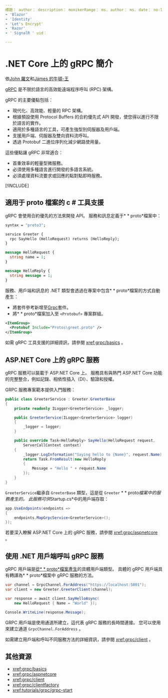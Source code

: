 ```yaml
---
標題： author： description： monikerRange： ms. author： ms. date： no-loc：
- 'Blazor'
- 'Identity'
- 'Let's Encrypt'
- 'Razor'
- ' SignalR ' uid： 

---
```

# <a name="introduction-to-grpc-on-net-core"></a>.NET Core 上的 gRPC 簡介

依[John 羅文](https://github.com/juntaoluo)和[James 的牛頓-王](https://twitter.com/jamesnk)

[gRPC](https://grpc.io/docs/guides/) 是不限於語言的高效能遠端程序呼叫 (RPC) 架構。

gRPC 的主要優點包括：
* 現代化、高效能、輕量的 RPC 架構。
* 根據預設使用 Protocol Buffers 的合約優先式 API 開發，使您得以進行不限於語言的實作。
* 適用於多種語言的工具，可產生強型別伺服器及用戶端。
* 支援用戶端、伺服器及雙向資料流呼叫。
* 透過 Protobuf 二進位序列化減少網路使用量。

這些優點讓 gRPC 非常適合：
* 首重效率的輕量型微服務。
* 必須使用多種語言進行開發的多語言系統。
* 必須處理資料流要求或回應的點對點即時服務。

[!INCLUDE[](~/includes/gRPCazure.md)]

## <a name="c-tooling-support-for-proto-files"></a>適用于 proto 檔案的 c # 工具支援

gRPC 會使用合約優先的方法來開發 API。 服務和訊息定義于* \* proto*檔案中：

```protobuf
syntax = "proto3";

service Greeter {
  rpc SayHello (HelloRequest) returns (HelloReply);
}

message HelloRequest {
  string name = 1;
}

message HelloReply {
  string message = 1;
}
```

服務、用戶端和訊息的 .NET 類型會透過在專案中包含* \* proto*檔案的方式自動產生：

* 將套件參考新增至[Grpc](https://www.nuget.org/packages/Grpc.Tools/)套件。
* 將* \* proto*檔案加入至 `<Protobuf>` 專案群組。

```xml
<ItemGroup>
  <Protobuf Include="Protos\greet.proto" />
</ItemGroup>
```

如需 gRPC 工具支援的詳細資訊，請參閱 <xref:grpc/basics> 。

## <a name="grpc-services-on-aspnet-core"></a>ASP.NET Core 上的 gRPC 服務

gRPC 服務可以裝載于 ASP.NET Core 上。 服務具有與熱門 ASP.NET Core 功能的完整整合，例如記錄、相依性插入（DI）、驗證和授權。

GRPC 服務專案範本提供入門服務：

```csharp
public class GreeterService : Greeter.GreeterBase
{
    private readonly ILogger<GreeterService> _logger;

    public GreeterService(ILogger<GreeterService> logger)
    {
        _logger = logger;
    }

    public override Task<HelloReply> SayHello(HelloRequest request,
        ServerCallContext context)
    {
        _logger.LogInformation("Saying hello to {Name}", request.Name);
        return Task.FromResult(new HelloReply 
        {
            Message = "Hello " + request.Name
        });
    }
}
```

`GreeterService`繼承自 `GreeterBase` 類型，這是從 `Greeter` * \* proto*檔案中的服務產生的。 此服務可供*Startup.cs*中的用戶端存取：

```csharp
app.UseEndpoints(endpoints =>
{
    endpoints.MapGrpcService<GreeterService>();
});
```

若要深入瞭解 ASP.NET Core 上的 gRPC 服務，請參閱 <xref:grpc/aspnetcore> 。

## <a name="call-grpc-services-with-a-net-client"></a>使用 .NET 用戶端呼叫 gRPC 服務

gRPC 用戶端是[從* \* proto*檔案產生](xref:grpc/basics#generated-c-assets)的具體用戶端類型。 具體的 gRPC 用戶端具有轉譯為* \* proto*檔案中 gRPC 服務的方法。

```csharp
var channel = GrpcChannel.ForAddress("https://localhost:5001");
var client = new Greeter.GreeterClient(channel);

var response = await client.SayHelloAsync(
    new HelloRequest { Name = "World" });

Console.WriteLine(response.Message);
```

GRPC 用戶端是使用通道所建立，這代表 gRPC 服務的長時間連接。 您可以使用來建立通道 `GrpcChannel.ForAddress` 。

如需建立用戶端和呼叫不同服務方法的詳細資訊，請參閱 <xref:grpc/client> 。

## <a name="additional-resources"></a>其他資源

* <xref:grpc/basics>
* <xref:grpc/aspnetcore>
* <xref:grpc/client>
* <xref:grpc/clientfactory>
* <xref:tutorials/grpc/grpc-start>
